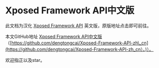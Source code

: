 # Xposed Framework API中文版

此文档为汉化 [Xposed Framework API](http://api.xposed.info/reference/packages.html) 英文版，原版地址点击即可前往。

本文GitHub地址 [Xposed Framework API中文版](https://github.com/dengtongcai/Xposed-Framework-API-zh_cn)（[https://github.com/dengtongcai/Xposed-Framework-API-zh\_cn](https://github.com/dengtongcai/Xposed-Framework-API-zh_cn）。)）。

欢迎指正以及star。

